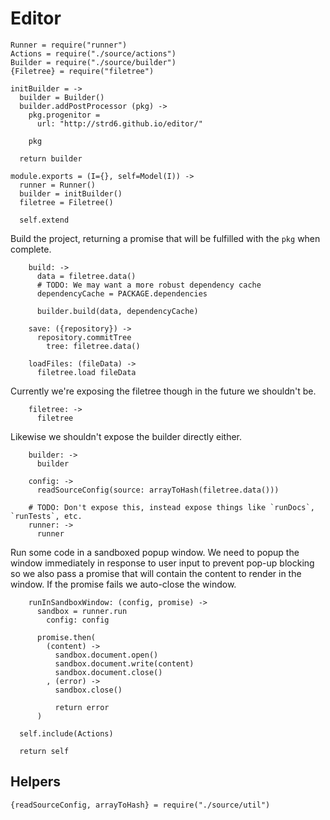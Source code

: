 Editor
======

    Runner = require("runner")
    Actions = require("./source/actions")
    Builder = require("./source/builder")
    {Filetree} = require("filetree")

    initBuilder = ->
      builder = Builder()
      builder.addPostProcessor (pkg) ->
        pkg.progenitor =
          url: "http://strd6.github.io/editor/"

        pkg

      return builder

    module.exports = (I={}, self=Model(I)) ->
      runner = Runner()
      builder = initBuilder()
      filetree = Filetree()

      self.extend

Build the project, returning a promise that will be fulfilled with the `pkg`
when complete.

        build: ->
          data = filetree.data()
          # TODO: We may want a more robust dependency cache
          dependencyCache = PACKAGE.dependencies

          builder.build(data, dependencyCache)

        save: ({repository}) ->
          repository.commitTree
            tree: filetree.data()

        loadFiles: (fileData) ->
          filetree.load fileData

Currently we're exposing the filetree though in the future we shouldn't be.

        filetree: ->
          filetree

Likewise we shouldn't expose the builder directly either.

        builder: ->
          builder

        config: ->
          readSourceConfig(source: arrayToHash(filetree.data()))

        # TODO: Don't expose this, instead expose things like `runDocs`, `runTests`, etc.
        runner: ->
          runner

Run some code in a sandboxed popup window. We need to popup the window immediately
in response to user input to prevent pop-up blocking so we also pass a promise
that will contain the content to render in the window. If the promise fails we
auto-close the window.

        runInSandboxWindow: (config, promise) ->
          sandbox = runner.run
            config: config

          promise.then(
            (content) ->
              sandbox.document.open()
              sandbox.document.write(content)
              sandbox.document.close()
            , (error) ->
              sandbox.close()

              return error
          )

      self.include(Actions)

      return self

Helpers
-------

    {readSourceConfig, arrayToHash} = require("./source/util")
